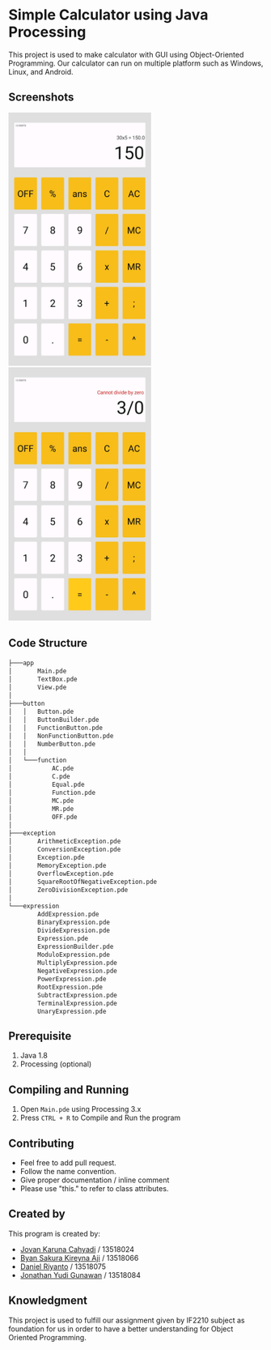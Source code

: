 # Simple Calculator using Java Processing
This project is used to make calculator with GUI using Object-Oriented Programming. Our calculator can run on multiple platform such as Windows, Linux, and Android.

## Screenshots
<img src="docs/Screenshot1.jpg" height="500"> <img src="docs/Screenshot2.jpg" height= "500">

## Code Structure
```
├───app
│       Main.pde
│       TextBox.pde
│       View.pde
│
├───button
│   │   Button.pde
│   │   ButtonBuilder.pde
│   │   FunctionButton.pde
│   │   NonFunctionButton.pde
│   │   NumberButton.pde
│   │
│   └───function
│           AC.pde
│           C.pde
│           Equal.pde
│           Function.pde
│           MC.pde
│           MR.pde
│           OFF.pde
│
├───exception
│       ArithmeticException.pde
│       ConversionException.pde
│       Exception.pde
│       MemoryException.pde
│       OverflowException.pde
│       SquareRootOfNegativeException.pde
│       ZeroDivisionException.pde
│
└───expression
        AddExpression.pde
        BinaryExpression.pde
        DivideExpression.pde
        Expression.pde
        ExpressionBuilder.pde
        ModuloExpression.pde
        MultiplyExpression.pde
        NegativeExpression.pde
        PowerExpression.pde
        RootExpression.pde
        SubtractExpression.pde
        TerminalExpression.pde
        UnaryExpression.pde
```

## Prerequisite
1. Java 1.8
1. Processing (optional)

## Compiling and Running
1. Open `Main.pde` using Processing 3.x
1. Press `CTRL + R` to Compile and Run the program

## Contributing
- Feel free to add pull request.
- Follow the name convention.
- Give proper documentation / inline comment
- Please use "this." to refer to class attributes.

## Created by
This program is created by:
- [Jovan Karuna Cahyadi](https://github.com/JovanKaruna)    / 13518024
- [Byan Sakura Kireyna Aji](https://github.com/prtmery) / 13518066
- [Daniel Riyanto](https://github.com/Daniel-Ri)          / 13518075
- [Jonathan Yudi Gunawan](https://github.com/JonathanGun)   / 13518084

## Knowledgment
This project is used to fulfill our assignment given by IF2210 subject as foundation for us in order to have a better understanding for Object Oriented Programming. 
